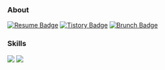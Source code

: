 ### About
[![Resume Badge](https://img.shields.io/badge/Resume-78e7b9?style=flat&logoColor=white)](https://noble-wilderness-244.notion.site/iOS-f4ea02ce98a24dc29e829e085a4331d2)
[![Tistory Badge](https://img.shields.io/badge/Tech%20Blog-555263?style=flat&logoColor=white)](https://soobaaaam.tistory.com/)
[![Brunch Badge](https://img.shields.io/badge/Essay%20Blog-1eb031?style=flat&logoColor=white)](https://brunch.co.kr/@soobaaaam) 

### Skills
<img src="https://img.shields.io/badge/iOS-000000?style=flat-square&logo=Apple&logoColor=white"/></a> 
<img src="https://img.shields.io/badge/Swift-F05138?style=flat-square&logo=Swift&logoColor=white"/></a> 
